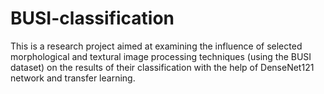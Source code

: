 # BUSI-classification
This is a research project aimed at examining the influence of selected morphological and textural image processing techniques (using the BUSI dataset) on the results of their classification with the help of DenseNet121 network and transfer learning.
